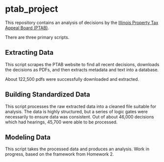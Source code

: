 # ptab_project

This repository contains an analysis of decisions by the [Illinois Property Tax Appeal Board (PTAB)](http://www.ptab.illinois.gov/).


There are three primary scripts.

## Extracting Data
This script scrapes the PTAB website to find all recent decisions, downloads the decisions as PDFs, and then extracts metadata and text into a database.

About 122,500 pdfs were successfully downloaded and extracted. 

## Building Standardized Data
This script processes the raw extracted data into a cleaned file suitable for analysis. The data is highly structured, but a series of logic gates were necessarily to ensure data was consistent. Out of about 46,000 decisions which had hearings, 45,700 were able to be processed.

## Modeling Data
This script takes the processed data and produces an analysis. Work in progress, based on the framework from Homework 2.

